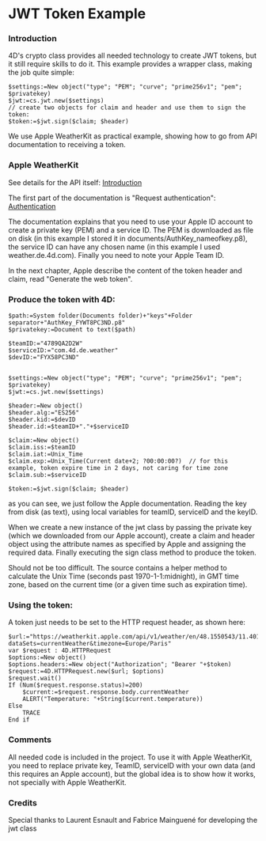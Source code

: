 # JWT Token Example

### Introduction
4D's crypto class provides all needed technology to create JWT tokens, but it still require skills to do it.
This example provides a wrapper class, making the job quite simple:

```4d
$settings:=New object("type"; "PEM"; "curve"; "prime256v1"; "pem"; $privatekey)
$jwt:=cs.jwt.new($settings)
// create two objects for claim and header and use them to sign the token:
$token:=$jwt.sign($claim; $header)
```

We use Apple WeatherKit as practical example, showing how to go from API documentation to receiving a token.


### Apple WeatherKit

See details for the API itself:
[Introduction](https://developer.apple.com/documentation/weatherkitrestapi/)

The first part of the documentation is "Request authentication":
[Authentication](https://developer.apple.com/documentation/weatherkitrestapi/request_authentication_for_weatherkit_rest_api)

The documentation explains that you need to use your Apple ID account to create a private key (PEM) and a service ID.
The PEM is downloaded as file on disk (in this example I stored it in documents/AuthKey_nameofkey.p8), the service ID can have any chosen name (in this example I used weather.de.4d.com).
Finally you need to note your Apple Team ID.

In the next chapter, Apple describe the content of the token header and claim, read "Generate the web token".

### Produce the token with 4D:

```4d
$path:=System folder(Documents folder)+"keys"+Folder separator+"AuthKey_FYWT8PC3ND.p8"
$privatekey:=Document to text($path)

$teamID:="4789QA2D2W"
$serviceID:="com.4d.de.weather"
$devID:="FYX58PC3ND"


$settings:=New object("type"; "PEM"; "curve"; "prime256v1"; "pem"; $privatekey)
$jwt:=cs.jwt.new($settings)

$header:=New object()
$header.alg:="ES256"
$header.kid:=$devID
$header.id:=$teamID+"."+$serviceID

$claim:=New object()
$claim.iss:=$teamID
$claim.iat:=Unix_Time
$claim.exp:=Unix_Time(Current date+2; ?00:00:00?)  // for this example, token expire time in 2 days, not caring for time zone
$claim.sub:=$serviceID

$token:=$jwt.sign($claim; $header)
```

as you can see, we just follow the Apple documentation.  Reading the key from disk (as text), using local variables for teamID, serviceID and the keyID.

When we create a new instance of the jwt class by passing the private key (which we downloaded from our Apple account), create a claim and header object using the attribute names as specified by Apple and assigning the required data.
Finally executing the sign class method to produce the token.

Should not be too difficult.
The source contains a helper method to calculate the Unix Time (seconds past 1970-1-1:midnight), in GMT time zone, based on the current time (or a given time such as expiration time).

### Using the token:
A token just needs to be set to the HTTP request header, as shown here:

```4D
$url:="https://weatherkit.apple.com/api/v1/weather/en/48.1550543/11.4014089?dataSets=currentWeather&timezone=Europe/Paris"
var $request : 4D.HTTPRequest
$options:=New object()
$options.headers:=New object("Authorization"; "Bearer "+$token)
$request:=4D.HTTPRequest.new($url; $options)
$request.wait()
If (Num($request.response.status)=200)
	$current:=$request.response.body.currentWeather
	ALERT("Temperature: "+String($current.temperature))
Else 
	TRACE
End if 
```

### Comments

All needed code is included in the project. To use it with Apple WeatherKit, you need to replace private key, TeamID, serviceID with your own data (and this requires an Apple account), but the global idea is to show how it works, not specially with Apple WeatherKit.

### Credits

Special thanks to Laurent Esnault and Fabrice Mainguené for developing the jwt class